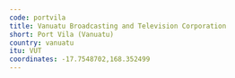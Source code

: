 ```yaml
---
code: portvila
title: Vanuatu Broadcasting and Television Corporation
short: Port Vila (Vanuatu)
country: vanuatu
itu: VUT
coordinates: -17.7548702,168.352499
---
```

